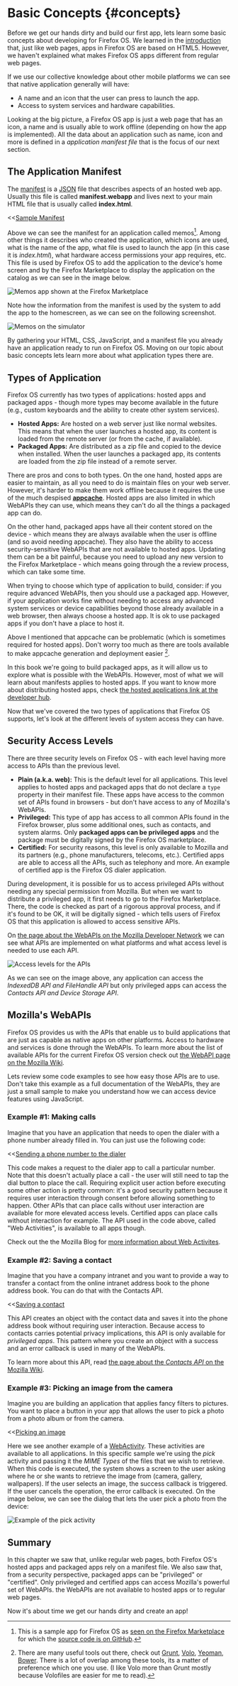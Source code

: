 # Basic Concepts {#concepts}

Before we get our hands dirty and build our first app, lets learn some basic concepts about developing for Firefox OS. We learned in the [introduction](#introduction) that, just like web pages, apps in Firefox OS are based on HTML5. However, we haven't explained what makes Firefox OS apps different from regular web pages. 

If we use our collective knowledge about other mobile platforms we can see that native application generally will have:

* A name and an icon that the user can press to launch the app.
* Access to system services and hardware capabilities. 

Looking at the big picture, a Firefox OS app is just a web page that has an icon, a name and is usually able to work offline (depending on how the app is implemented). All the data about an application such as name, icon and more is defined in a *application manifest file* that is the focus of our next section.

## The Application Manifest

The [manifest](https://developer.mozilla.org/docs/Apps/Manifest) is a [JSON](http://json.org) file that describes aspects of an hosted web app. Usually this file is called **manifest.webapp** and lives next to your main HTML file that is usually called **index.html**.

<<[Sample Manifest](code/sample_manifest.webapp)

Above we can see the manifest for an application called memos[^memos]. Among other things it describes who created the application, which icons are used, what is the name of the app, what file is used to launch the app (in this case it is *index.html*), what hardware access permissions your app requires, etc. This file is used by Firefox OS to add the application to the device's home screen and by the Firefox Marketplace to display the application on the catalog as we can see in the image below.

[^memos]: This is a sample app for Firefox OS as [seen on the Firefox Marketplace](https://marketplace.firefox.com/app/memos) for which the [source code is on GitHub](https://github.com/soapdog/memos-for-firefoxos).

![Memos app shown at the Firefox Marketplace](images/originals/memos-marketplace.png)

Note how the information from the manifest is used by the system to add the app to the homescreen, as we can see on the following screenshot.

![Memos on the simulator](images/originals/memos-simulator.png)

By gathering your HTML, CSS, JavaScript, and a manifest file you already have an application ready to run on Firefox OS. Moving on our topic about basic concepts lets learn more about what application types there are.

## Types of Application

Firefox OS currently has two types of applications: hosted apps and packaged apps - though more types may become available in the future (e.g., custom keyboards and the ability to create other system services).

* **Hosted Apps:** Are hosted on a web server just like normal websites. This means that when the user launches a hosted app, its content is loaded from the remote server (or from the cache, if available).
* **Packaged Apps:** Are distributed as a zip file and copied to the device when installed. When the user launches a packaged app, its contents are loaded from the zip file instead of a remote server. 

There are pros and cons to both types. On the one hand, hosted apps are easier to maintain, as all you need to do is maintain files on your web server. However, it's harder to make them work offline because it requires the use of the much despised [**appcache**](https://developer.mozilla.org/pt-BR/docs/HTML/Using_the_application_cache). Hosted apps are also limited in which WebAPIs they can use, which means they can't do all the things a packaged app can do.   

On the other hand, packaged apps have all their content stored on the device - which means they are always available when the user is offline (and so avoid needing appcache). They also have the ability to access security-sensitive WebAPIs that are not available to hosted apps. Updating them can be a bit painful, because you need to upload any new version to the Firefox Marketplace - which means going through the a review process, which can take some time.   

When trying to choose which type of application to build, consider: if you require advanced WebAPIs, then you should use a packaged app. However, if your application works fine without needing to access any advanced system services or device capabilities beyond those already available in a web browser, then always choose a hosted app. It is ok to use packaged apps if you don't have a place to host it.

Above I mentioned that appcache can be problematic (which is sometimes required for hosted apps). Don't worry too much as there are tools available to make appcache generation and deployment easier [^js-tools].

In this book we're going to build packaged apps, as it will allow us to explore what is possible with the WebAPIs. However, most of what we will learn about manifests applies to hosted apps. If you want to know more about distributing hosted apps, check [the hosted applications link at the developer hub](https://marketplace.firefox.com/developers/docs/hosted).

[^js-tools]: There are many useful tools out there, check out [Grunt](gruntjs.com), [Volo](http://volojs.org/), [Yeoman](http://yeoman.io/), [Bower](http://bower.io/). There is a lot of overlap among these tools, its a matter of preference which one you use. (I like Volo more than Grunt mostly because Volofiles are easier for me to read).

Now that we've covered the two types of applications that Firefox OS supports, let's look at the different levels of system access they can have.

## Security Access Levels

There are three security levels on Firefox OS - with each level having more access to APIs than the previous level.

* **Plain (a.k.a. web):** This is the default level for all applications. This level applies to hosted apps and packaged apps that do not declare a `type` property in their manifest file. These apps have access to the common set of APIs found in browsers - but don't have access to any of Mozilla's WebAPIs.
* **Privileged:** This type of app has access to all common APIs found in the Firefox browser, plus some additional ones, such as contacts, and system alarms. Only **packaged apps can be privileged apps** and the package must be digitally signed by the Firefox OS marketplace.
* **Certified:** For security reasons, this level is only available to Mozilla and its partners (e.g., phone manufacturers, telecoms, etc.). Certified apps are able to access all the APIs, such as telephony and more. An example of certified app is the Firefox OS dialer application. 

During development, it is possible for us to access privileged APIs without needing any special permission from Mozilla. But when we want to distribute a privileged app, it first needs to go to the Firefox Marketplace. There, the code is checked as part of a rigorous approval process, and if it's found to be OK, it will be digitally signed - which tells users of Firefox OS that this application is allowed to access sensitive APIs.

On [the page about the WebAPIs on the Mozilla Developer Network](https://developer.mozilla.org/en-US/docs/WebAPI) we can see what APIs are implemented on what platforms and what access level is needed to use each API.

![Access levels for the APIs](images/originals/webapi-access.png)

As we can see on the image above, any application can access the *IndexedDB API and FileHandle API* but only privileged apps can access the *Contacts API and Device Storage API*.

## Mozilla's WebAPIs

Firefox OS provides us with the APIs that enable us to build applications that are just as capable as native apps on other platforms. Access to hardware and services is done through the WebAPIs. To learn more about the list of available APIs for the current Firefox OS version check out [the WebAPI page on the Mozilla Wiki](https://wiki.mozilla.org/WebAPI).

Lets review some code examples to see how easy those APIs are to use. Don't take this example as a full documentation of the WebAPIs, they are just a small sample to make you understand how we can access device features using JavaScript.

### Example #1: Making calls

Imagine that you have an application that needs to open the dialer with a phone number already filled in. You can just use the following code:

<<[Sending a phone number to the dialer](code/webapi_samples/dial.js)

This code makes a request to the dialer app to call a particular number. Note that this doesn't actually place a call - the user will still need to tap the dial button to place the call. Requiring explicit user action before executing some other action is pretty common: it's a good security pattern because it requires user interaction through consent before allowing something to happen. Other APIs that can place calls without user interaction are available for more elevated access levels. Certified apps can place calls without interaction for example. The API used in the code above, called "Web Activities", is available to all apps though.

Check out the the Mozilla Blog for [more information about Web Activites](https://hacks.mozilla.org/2013/01/introducing-web-activities/). 

### Example #2: Saving a contact

Imagine that you have a company intranet and you want to provide a way to transfer a contact from the online intranet address book to the phone address book. You can do that with the Contacts API.

<<[Saving a contact](code/webapi_samples/contact.js)

This API creates an object with the contact data and saves it into the phone address book without requiring user interaction. Because access to contacts carries potential privacy implications, this API is only available for *privileged apps*. This pattern where you create an object with a success and an error callback is used in many of the WebAPIs.

To learn more about this API, read [the page about the *Contacts API* on the Mozilla Wiki](https://wiki.mozilla.org/WebAPI/ContactsAPI).

### Example #3: Picking an image from the camera

Imagine you are building an application that applies fancy filters to pictures. You want to place a button in your app that allows the user to pick a photo from a photo album or from the camera.

<<[Picking an image](code/webapi_samples/pick.js)

Here we see another example of a [WebActivity](https://hacks.mozilla.org/2013/01/introducing-web-activities/). These activities are available to all applications. In this specific sample we're using the *pick* activity and passing it the *MIME Types* of the files that we wish to retrieve. When this code is executed, the system shows a screen to the user asking where he or she wants to retrieve the image from (camera, gallery, wallpapers). If the user selects an image, the success callback is triggered. If the user cancels the operation, the error callback is executed. On the image below, we can see the dialog that lets the user pick a photo from the device:

![Example of the *pick activity*](images/originals/pick_image.png)

## Summary

In this chapter we saw that, unlike regular web pages, both Firefox OS's hosted apps and packaged apps rely on a manifest file. We also saw that, from a security perspective, packaged apps can be "privileged" or "certified". Only privileged and certified apps can access Mozilla's powerful set of WebAPIs. the WebAPIs are not available to hosted apps or to regular web pages. 

Now it's about time we get our hands dirty and create an app!
